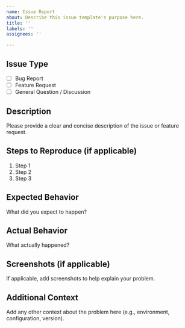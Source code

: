 ```yaml
---
name: Issue Report
about: Describe this issue template's purpose here.
title: ''
labels: ''
assignees: ''

---
```


## Issue Type
- [ ] Bug Report
- [ ] Feature Request
- [ ] General Question / Discussion

## Description
Please provide a clear and concise description of the issue or feature request.

## Steps to Reproduce (if applicable)
1. Step 1
2. Step 2
3. Step 3

## Expected Behavior
What did you expect to happen?

## Actual Behavior
What actually happened?

## Screenshots (if applicable)
If applicable, add screenshots to help explain your problem.

## Additional Context
Add any other context about the problem here (e.g., environment, configuration, version).
